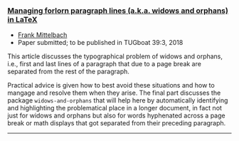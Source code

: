 

### <a href="{{site.baseurl}}/publications/2018-FMi-TUB-tb123mitt-widows-orphans-preprint.pdf" target="_blank" onclick="vgwPixelCall('160b2a0b050a45dd809809405db26e90');">Managing forlorn paragraph lines (a.k.a. widows and orphans) in LaTeX</a>

+ [Frank Mittelbach]({{site.baseurl}}/about/team/#frank-mittelbach)
+ Paper submitted; to be published in TUGboat 39:3, 2018 


This article discusses the typographical problem of widows and
orphans, i.e., first and last lines of a paragraph that due to a page
break are separated from the rest of the paragraph.

Practical advice is given how to best avoid these situations and how
to mangage and resolve them when they arise.  The final part discusses
the package `widows-and-orphans` that will help here by automatically
identifying and highlighting the problematical place in a longer
document, in fact not just for widows and orphans but also for words
hyphenated across a page break or math displays that got separated
from their preceding paragraph.



***

